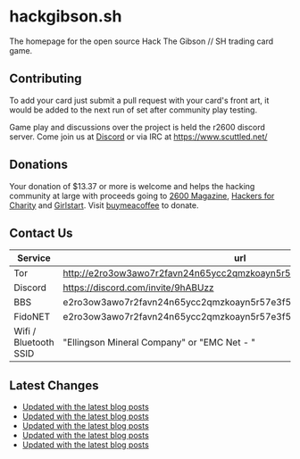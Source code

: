 # hackgibson.sh
The homepage for the open source Hack The Gibson // SH trading card game.


## Contributing

To add your card just submit a pull request with your card's front art, it would be added to the next run of set after community play testing.

Game play and discussions over the project is held the r2600 discord server. Come join us at [Discord](https://discord.com/invite/9hABUzz) or via IRC at https://www.scuttled.net/


## Donations

Your donation of $13.37 or more is welcome and helps the hacking community at large with proceeds going to [2600 Magazine](https://2600.com/), [Hackers for Charity](https://hackersforcharity.org) and [Girlstart](https://girlstart.org).  Visit [buymeacoffee](https://www.buymeacoffee.com/hackgibson.sh) to donate.


## Contact Us

Service | url
-|-
Tor | http://e2ro3ow3awo7r2favn24n65ycc2qmzkoayn5r57e3f56nvjwdcgg32ad.onion
Discord | https://discord.com/invite/9hABUzz
BBS | e2ro3ow3awo7r2favn24n65ycc2qmzkoayn5r57e3f56nvjwdcgg32ad.onion:23
FidoNET | e2ro3ow3awo7r2favn24n65ycc2qmzkoayn5r57e3f56nvjwdcgg32ad.onion:24554
Wifi / Bluetooth SSID | "Ellingson Mineral Company" or "EMC Net - <fidonet address>"

## Latest Changes
<!-- BLOG-POST-LIST:START -->
- [Updated with the latest blog posts](https://github.com/DFW2600/hackgibson.sh/commit/b3188092902659bf55d0fbc75cb98e6be8a83cb1)
- [Updated with the latest blog posts](https://github.com/DFW2600/hackgibson.sh/commit/3b757e76ef0a40ed0b563b50db8a1e0735d4c7bd)
- [Updated with the latest blog posts](https://github.com/DFW2600/hackgibson.sh/commit/199d3a6104357532cc0cf3f95528c7781b61ac4a)
- [Updated with the latest blog posts](https://github.com/DFW2600/hackgibson.sh/commit/d4d647ccdb0f21bb5f8c14ded6770e833b8819fb)
- [Updated with the latest blog posts](https://github.com/DFW2600/hackgibson.sh/commit/0449e1c8a067341000b586ef8989d13e576de447)
<!-- BLOG-POST-LIST:END -->
